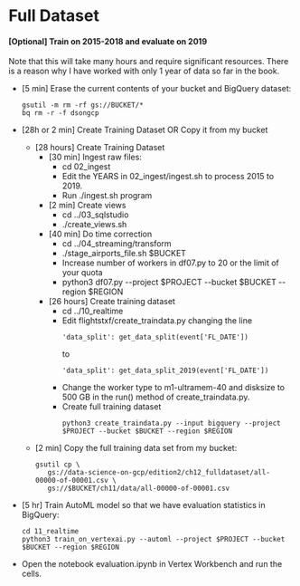 # Full Dataset

#### [Optional] Train on 2015-2018 and evaluate on 2019
Note that this will take many hours and require significant resources.
There is a reason why I have worked with only 1 year of data so far in the book.
* [5 min] Erase the current contents of your bucket and BigQuery dataset:
  ```
  gsutil -m rm -rf gs://BUCKET/*
  bq rm -r -f dsongcp
  ```
* [28h or 2 min] Create Training Dataset OR Copy it from my bucket
  * [28 hours] Create Training Dataset
    * [30 min] Ingest raw files:
      * cd 02_ingest
      * Edit the YEARS in 02_ingest/ingest.sh to process 2015 to 2019.
      * Run ./ingest.sh program
    * [2 min] Create views
      * cd ../03_sqlstudio
      * ./create_views.sh
    * [40 min] Do time correction
      * cd ../04_streaming/transform
      * ./stage_airports_file.sh $BUCKET
      * Increase number of workers in df07.py to 20 or the limit of your quota
      * python3 df07.py --project $PROJECT --bucket $BUCKET --region $REGION 
    * [26 hours] Create training dataset
      * cd ../10_realtime
      * Edit flightstxf/create_traindata.py changing the line
        ```
        'data_split': get_data_split(event['FL_DATE'])
        ```
        to
        ```
        'data_split': get_data_split_2019(event['FL_DATE'])
        ```
      * Change the worker type to m1-ultramem-40 and disksize to 500 GB in the run() method of create_traindata.py.
      * Create full training dataset
        ```
        python3 create_traindata.py --input bigquery --project $PROJECT --bucket $BUCKET --region $REGION
        ```
  * [2 min] Copy the full training data set from my bucket:
      ```
      gsutil cp \
         gs://data-science-on-gcp/edition2/ch12_fulldataset/all-00000-of-00001.csv \
         gs://$BUCKET/ch11/data/all-00000-of-00001.csv
      ```
 
* [5 hr] Train AutoML model so that we have evaluation statistics in BigQuery:
  ```
  cd 11_realtime
  python3 train_on_vertexai.py --automl --project $PROJECT --bucket $BUCKET --region $REGION
  ```
* Open the notebook evaluation.ipynb in Vertex Workbench and run the cells.
